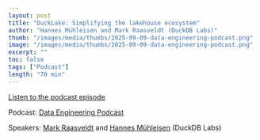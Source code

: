 ```yaml
---
layout: post
title: "DuckLake: Simplifying the lakehouse ecosystem"
author: "Hannes Mühleisen and Mark Raasveldt (DuckDB Labs)"
thumb: "/images/media/thumbs/2025-09-09-data-engineering-podcast.png"
image: "/images/media/thumbs/2025-09-09-data-engineering-podcast.png"
excerpt: ""
toc: false
tags: ["Podcast"]
length: "70 min"
---
```


<a href="https://www.dataengineeringpodcast.com/episodepage/duck-lake-simplifying-the-lakehouse-ecosystem">Listen to the podcast episode</a>

Podcast: [Data Engineering Podcast](https://www.dataengineeringpodcast.com/)

Speakers: [Mark Raasveldt](https://mytherin.github.io/) and [Hannes Mühleisen](https://hannes.muehleisen.org/) (DuckDB Labs)
